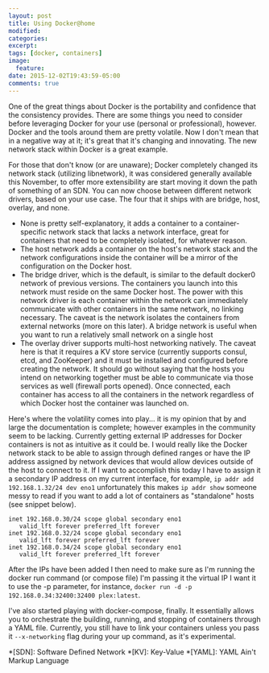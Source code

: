 ```yaml
---
layout: post
title: Using Docker@home
modified:
categories: 
excerpt:
tags: [docker, containers]
image:
  feature:
date: 2015-12-02T19:43:59-05:00
comments: true
---
```


One of the great things about Docker is the portability and confidence that the consistency provides.  There are some things you need to consider before leveraging Docker for your use (personal or professional), however.  Docker and the tools around them are pretty volatile.  Now I don't mean that in a negative way at it; it's great that it's changing and innovating.  The new network stack within Docker is a great example.  

For those that don't know (or are unaware); Docker completely changed its network stack (utilizing libnetwork), it was considered generally available this November, to offer more extensibility are start moving it down the path of something of an SDN.  You can now choose between different network drivers, based on your use case.  The four that it ships with are bridge, host, overlay, and none.  

* None is pretty self-explanatory, it adds a container to a container-specific network stack that lacks a network interface, great for containers that need to be completely isolated, for whatever reason.  
* The host network adds a container on the host's network stack and the network configurations inside the container will be a mirror of the configuration on the Docker host.
* The bridge driver, which is the default, is similar to the default docker0 network of previous versions.  The containers you launch into this network must reside on the same Docker host.  The power with this network driver is each container within the network can immediately communicate with other containers in the same network, no linking necessary.  The caveat is the network isolates the containers from external networks (more on this later).  A bridge network is useful when you want to run a relatively small network on a single host
* The overlay driver supports multi-host networking natively.  The caveat here is that it requires a KV store service (currently supports consul, etcd, and ZooKeeper) and it must be installed and configured before creating the network.  It should go without saying that the hosts you intend on networking together must be able to communicate via those services as well (firewall ports opened).  Once connected, each container has access to all the containers in the network regardless of which Docker host the container was launched on.

Here's where the volatility comes into play... it is my opinion that by and large the documentation is complete; however examples in the community seem to be lacking.  Currently getting external IP addresses for Docker containers is not as intuitive as it could be.  I would really like the Docker network stack to be able to assign through defined ranges or have the IP address assigned by network devices that would allow devices outside of the host to connect to it.  If I want to accomplish this today I have to assign it a secondary IP address on my current interface, for example, ```ip addr add 192.168.1.32/24 dev eno1``` unfortunately this makes ```ip addr show``` someone messy to read if you want to add a lot of containers as "standalone" hosts (see snippet below).

~~~
inet 192.168.0.30/24 scope global secondary eno1
   valid_lft forever preferred_lft forever
inet 192.168.0.32/24 scope global secondary eno1
   valid_lft forever preferred_lft forever
inet 192.168.0.34/24 scope global secondary eno1
   valid_lft forever preferred_lft forever
~~~

After the IPs have been added I then need to make sure as I'm running the docker run command (or compose file) I'm passing it the virtual IP I want it to use the -p parameter, for instance, ```docker run -d -p 192.168.0.34:32400:32400 plex:latest```.

I've also started playing with docker-compose, finally.  It essentially allows you to orchestrate the building, running, and stopping of containers through a YAML file.  Currently, you still have to link your containers unless you pass it ```--x-networking``` flag during your up command, as it's experimental.   

*[SDN]: Software Defined Network
*[KV]: Key-Value
*[YAML]: YAML Ain't Markup Language